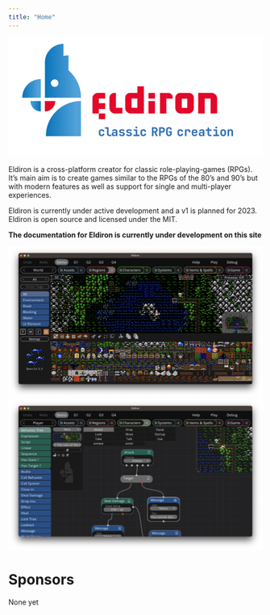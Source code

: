 ```yaml
---
title: "Home"
---
```


![Logo](logo.png)

Eldiron is a cross-platform creator for classic role-playing-games (RPGs). It’s main aim is to create games similar to the RPGs of the 80’s and 90’s but with modern features as well as support for single and multi-player experiences.

Eldiron is currently under active development and a v1 is planned for 2023. Eldiron is open source and licensed under the MIT.

**The documentation for Eldiron is currently under development on this site**

![Screenshot](region_screenshot.png)
![Screenshot](behavior_screenshot.png)

# Sponsors

None yet
